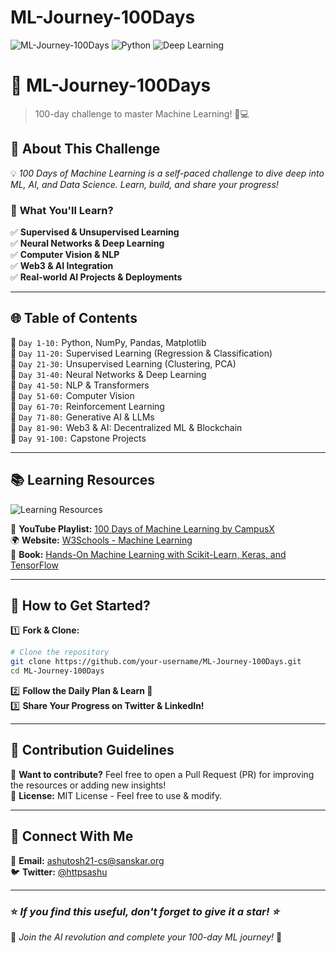 # ML-Journey-100Days

![ML-Journey-100Days](https://img.shields.io/badge/Machine_Learning-100%20Days-blueviolet?style=for-the-badge)
![Python](https://img.shields.io/badge/Python-3.x-yellow?style=for-the-badge)
![Deep Learning](https://img.shields.io/badge/Deep%20Learning-NN-green?style=for-the-badge)

# 🚀 ML-Journey-100Days

> 100-day challenge to master Machine Learning! 🧠💻

## 📌 About This Challenge
💡 *100 Days of Machine Learning is a self-paced challenge to dive deep into ML, AI, and Data Science. Learn, build, and share your progress!*  

### 🎯 **What You'll Learn?**
✅ **Supervised & Unsupervised Learning**  
✅ **Neural Networks & Deep Learning**  
✅ **Computer Vision & NLP**  
✅ **Web3 & AI Integration**  
✅ **Real-world AI Projects & Deployments**  

---

## 🌐 Table of Contents

📍 `Day 1-10:` Python, NumPy, Pandas, Matplotlib  
📍 `Day 11-20:` Supervised Learning (Regression & Classification)  
📍 `Day 21-30:` Unsupervised Learning (Clustering, PCA)  
📍 `Day 31-40:` Neural Networks & Deep Learning  
📍 `Day 41-50:` NLP & Transformers  
📍 `Day 51-60:` Computer Vision  
📍 `Day 61-70:` Reinforcement Learning  
📍 `Day 71-80:` Generative AI & LLMs  
📍 `Day 81-90:` Web3 & AI: Decentralized ML & Blockchain  
📍 `Day 91-100:` Capstone Projects  

---

## 📚 Learning Resources
![Learning Resources](file-L3YJozTka2RLU9Rnomhqy6)

🎥 **YouTube Playlist:** [100 Days of Machine Learning by CampusX](https://www.youtube.com/playlist?list=PLKnIA16_Rmvbr7zKYQuBfsVkjoLcJgxHH)  
🌍 **Website:** [W3Schools - Machine Learning](https://www.w3schools.com/python/python_ml_getting_started.asp)  
📖 **Book:** [Hands-On Machine Learning with Scikit-Learn, Keras, and TensorFlow](https://amzn.to/4374Z9n)  

---

## 🚀 How to Get Started?

1️⃣ **Fork & Clone:**  
```bash
# Clone the repository
git clone https://github.com/your-username/ML-Journey-100Days.git
cd ML-Journey-100Days
```
2️⃣ **Follow the Daily Plan & Learn 🚀**  
3️⃣ **Share Your Progress on Twitter & LinkedIn!**  

---

## 🎯 Contribution Guidelines
🤝 **Want to contribute?** Feel free to open a Pull Request (PR) for improving the resources or adding new insights!  
📜 **License:** MIT License - Feel free to use & modify.  

---

## 🔗 Connect With Me
📩 **Email:** ashutosh21-cs@sanskar.org  
🐦 **Twitter:** [@httpsashu](https://x.com/httpsashu)  

---

### ⭐ *If you find this useful, don't forget to give it a star! ⭐*  

🚀 *Join the AI revolution and complete your 100-day ML journey!* 🚀
